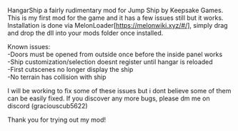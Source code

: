 HangarShip a fairly rudimentary mod for Jump Ship by Keepsake Games.
This is my first mod for the game and it has a few issues still but it works.
Installation is done via MelonLoader[https://melonwiki.xyz/#/], simply drag and drop the dll into your mods folder once installed.

Known issues:  
-Doors must be opened from outside once before the inside panel works  
-Ship customization/selection doesnt register until hangar is reloaded  
-First cutscenes no longer display the ship  
-No terrain has collision with ship

I will be working to fix some of these issues but i dont believe some of them can be easily fixed.
If you discover any more bugs, please dm me on discord (graciouscub5622)

Thank you for trying out my mod!

